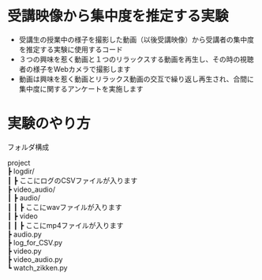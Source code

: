 # 受講映像から集中度を推定する実験

- 受講生の授業中の様子を撮影した動画（以後受講映像）から受講者の集中度を推定する実験に使用するコード
- ３つの興味を惹く動画と１つのリラックスする動画を再生し、その時の視聴者の様子をWebカメラで撮影します
- 動画は興味を惹く動画とリラックス動画の交互で繰り返し再生され、合間に集中度に関するアンケートを実施します

# 実験のやり方
フォルダ構成  

project  
┣ logdir/  
┃ ┣ ここにログのCSVファイルが入ります  
┣ video_audio/  
┃ ┣ audio/  
┃ ┃ ┣ ここにwavファイルが入ります  
┃ ┣ video  
┃ ┃ ┣ ここにmp4ファイルが入ります  
┣ audio.py  
┣ log_for_CSV.py  
┣ video.py  
┣ video_audio.py  
┗ watch_zikken.py